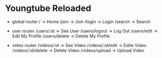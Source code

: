 # Youngtube Reloaded

- global router 
/ -> Home
/join -> Join
/login -> Login
/search -> Search

- user router
/users/:id -> See User
/users/logout -> Log Out
/users/edit -> Edit My Profile
/users/delete -> Delete My Profile

- video router
/videos/:id -> See Video
/videos/:id/edit -> Edite Video
/videos/:id/delete -> Delete Video
/videos/upload -> Upload Video


